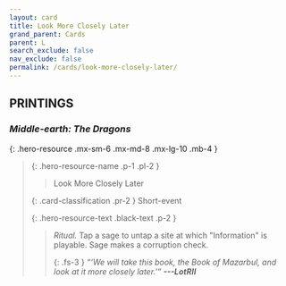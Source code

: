 ```yaml
---
layout: card
title: Look More Closely Later
grand_parent: Cards
parent: L
search_exclude: false
nav_exclude: false
permalink: /cards/look-more-closely-later/
---
```


## PRINTINGS


### _Middle-earth: The Dragons_

{: .hero-resource .mx-sm-6 .mx-md-8 .mx-lg-10 .mb-4 }
> {: .hero-resource-name .p-1 .pl-2 }
> > <div class="card-mp"></div>
> > <div class="card-name">Look More Closely Later</div>
>
> {: .card-classification .pr-2 }
> Short-event
>
> {: .hero-resource-text .black-text .p-2 }
> > _Ritual._ Tap a sage to untap a site at which "Information" is playable. Sage makes a corruption check. 
> > 
> > {: .fs-3 } 
> > _“‘We will take this book, the Book of Mazarbul, and look at it more closely later.’”_ ***---&#65279;LotRII*** 
> 
